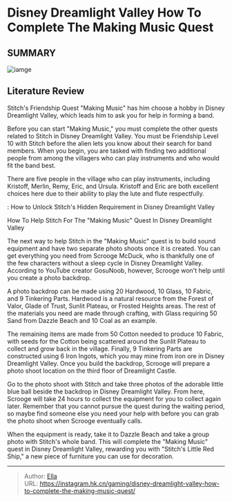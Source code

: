 # Disney Dreamlight Valley How To Complete The Making Music Quest


## SUMMARY 

![iamge](https://static1.srcdn.com/wordpress/wp-content/uploads/2023/11/disney-dreamlight-valley-how-to-complete-the-making-music-quest.jpg)

## Literature Review

Stitch&#39;s Friendship Quest &#34;Making Music&#34; has him choose a hobby in Disney Dreamlight Valley, which leads him to ask you for help in forming a band.





Before you can start &#34;Making Music,&#34; you must complete the other quests related to Stitch in Disney Dreamlight Valley. You must be Friendship Level 10 with Stitch before the alien lets you know about their search for band members. When you begin, you are tasked with finding two additional people from among the villagers who can play instruments and who would fit the band best.






There are five people in the village who can play instruments, including Kristoff, Merlin, Remy, Eric, and Ursula. Kristoff and Eric are both excellent choices here due to their ability to play the lute and flute respectfully.




 : How to Unlock Stitch&#39;s Hidden Requirement in Disney Dreamlight Valley


 How To Help Stitch For The &#34;Making Music&#34; Quest In Disney Dreamlight Valley 
          

The next way to help Stitch in the &#34;Making Music&#34; quest is to build sound equipment and have two separate photo shoots once it is created. You can get everything you need from Scrooge McDuck, who is thankfully one of the few characters without a sleep cycle in Disney Dreamlight Valley. According to YouTube creator GosuNoob, however, Scrooge won&#39;t help until you create a photo backdrop.


 




A photo backdrop can be made using 20 Hardwood, 10 Glass, 10 Fabric, and 9 Tinkering Parts. Hardwood is a natural resource from the Forest of Valor, Glade of Trust, Sunlit Plateau, or Frosted Heights areas. The rest of the materials you need are made through crafting, with Glass requiring 50 Sand from Dazzle Beach and 10 Coal as an example.

The remaining items are made from 50 Cotton needed to produce 10 Fabric, with seeds for the Cotton being scattered around the Sunlit Plateau to collect and grow back in the village. Finally, 9 Tinkering Parts are constructed using 6 Iron Ingots, which you may mine from iron ore in Disney Dreamlight Valley. Once you build the backdrop, Scrooge will prepare a photo shoot location on the third floor of Dreamlight Castle.

Go to the photo shoot with Stitch and take three photos of the adorable little blue ball beside the backdrop in Disney Dreamlight Valley. From here, Scrooge will take 24 hours to collect the equipment for you to collect again later. Remember that you cannot pursue the quest during the waiting period, so maybe find someone else you need your help with before you can grab the photo shoot when Scrooge eventually calls.




When the equipment is ready, take it to Dazzle Beach and take a group photo with Stitch&#39;s whole band. This will complete the &#34;Making Music&#34; quest in Disney Dreamlight Valley, rewarding you with &#34;Stitch&#39;s Little Red Ship,&#34; a new piece of furniture you can use for decoration.



---

> Author: [Ella](https://instagram.hk.cn/)  
> URL: https://instagram.hk.cn/gaming/disney-dreamlight-valley-how-to-complete-the-making-music-quest/  

